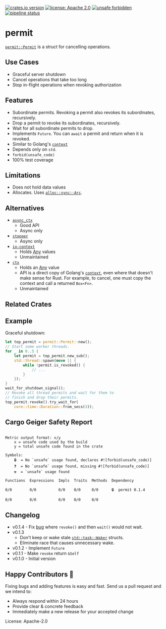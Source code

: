 [![crates.io version](https://img.shields.io/crates/v/permit.svg)](https://crates.io/crates/permit)
[![license: Apache 2.0](https://gitlab.com/leonhard-llc/ops/-/raw/main/license-apache-2.0.svg)](https://gitlab.com/leonhard-llc/ops/-/raw/main/permit/LICENSE)
[![unsafe forbidden](https://gitlab.com/leonhard-llc/ops/-/raw/main/unsafe-forbidden.svg)](https://github.com/rust-secure-code/safety-dance/)
[![pipeline status](https://gitlab.com/leonhard-llc/ops/badges/main/pipeline.svg)](https://gitlab.com/leonhard-llc/ops/-/pipelines)

# permit

[`permit::Permit`](https://docs.rs/permit/latest/permit/struct.Permit.html)
is a struct for cancelling operations.

## Use Cases
- Graceful server shutdown
- Cancel operations that take too long
- Stop in-flight operations when revoking authorization

## Features
- Subordinate permits.
  Revoking a permit also revokes its subordinates, recursively.
- Drop a permit to revoke its subordinates, recursively.
- Wait for all subordinate permits to drop.
- Implements `Future`.  You can `await` a permit and return when it is revoked.
- Similar to Golang's [`context`](https://golang.org/pkg/context/)
- Depends only on `std`.
- `forbid(unsafe_code)`
- 100% test coverage

## Limitations
- Does not hold data values
- Allocates.  Uses [`alloc::sync::Arc`](https://doc.rust-lang.org/alloc/sync/struct.Arc.html).

## Alternatives
- [`async_ctx`](https://crates.io/crates/async_ctx)
  - Good API
  - Async only
- [`stopper`](https://crates.io/crates/stopper/)
  - Async only
- [`io-context`](https://crates.io/crates/io-context)
  - Holds [Any](https://doc.rust-lang.org/core/any/trait.Any.html) values
  - Unmaintained
- [`ctx`](https://crates.io/crates/ctx)
  - Holds an [Any](https://doc.rust-lang.org/core/any/trait.Any.html) value
  - API is a direct copy of Golang's
    [`context`](https://golang.org/pkg/context/),
    even where that doesn't make sense for Rust.
    For example, to cancel, one must copy the context and call
    a returned `Box<Fn>`.
  - Unmaintained

## Related Crates

## Example

Graceful shutdown:
```rust
let top_permit = permit::Permit::new();
// Start some worker threads.
for _ in 0..5 {
    let permit = top_permit.new_sub();
    std::thread::spawn(move || {
        while !permit.is_revoked() {
            // ...
        }
    });
}
wait_for_shutdown_signal();
// Revoke all thread permits and wait for them to
// finish and drop their permits.
top_permit.revoke().try_wait_for(
    core::time::Duration::from_secs(3));
```

## Cargo Geiger Safety Report
```

Metric output format: x/y
    x = unsafe code used by the build
    y = total unsafe code found in the crate

Symbols: 
    🔒  = No `unsafe` usage found, declares #![forbid(unsafe_code)]
    ❓  = No `unsafe` usage found, missing #![forbid(unsafe_code)]
    ☢️  = `unsafe` usage found

Functions  Expressions  Impls  Traits  Methods  Dependency

0/0        0/0          0/0    0/0     0/0      🔒  permit 0.1.4

0/0        0/0          0/0    0/0     0/0    

```
## Changelog
- v0.1.4 - Fix [bug](https://gitlab.com/leonhard-llc/ops/-/issues/2)
  where `revoke()` and then `wait()` would not wait.
- v0.1.3
  - Don't keep or wake stale
    [`std::task::Waker`](https://doc.rust-lang.org/std/task/struct.Waker.html) structs.
  - Eliminate race that causes unnecessary wake.
- v0.1.2 - Implement `Future`
- v0.1.1 - Make `revoke` return `&Self`
- v0.1.0 - Initial version

## Happy Contributors 🙂
Fixing bugs and adding features is easy and fast.
Send us a pull request and we intend to:
- Always respond within 24 hours
- Provide clear & concrete feedback
- Immediately make a new release for your accepted change

License: Apache-2.0

